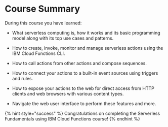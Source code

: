 # Course Summary

During this course you have learned:

* What serverless computing is, how it works and its basic programming model along with its top use cases and patterns.

* How to create, invoke, monitor and manage serverless actions using the IBM Cloud Functions CLI.

* How to call actions from other actions and compose sequences.

* How to connect your actions to a built-in event sources using triggers and rules.

* How to expose your actions to the web for direct access from HTTP clients and web browsers with various content types.

* Navigate the web user interface to perform these features and more.

{% hint style="success" %}
Congratulations on completing the Serverless Fundamentals using IBM Cloud Functions course!
{% endhint %}
